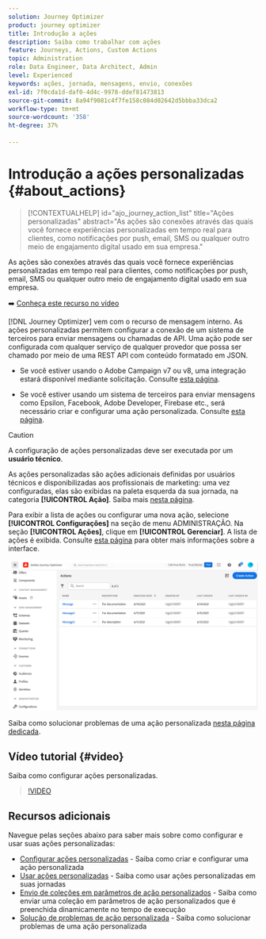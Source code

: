 ```yaml
---
solution: Journey Optimizer
product: journey optimizer
title: Introdução a ações
description: Saiba como trabalhar com ações
feature: Journeys, Actions, Custom Actions
topic: Administration
role: Data Engineer, Data Architect, Admin
level: Experienced
keywords: ações, jornada, mensagens, envio, conexões
exl-id: 7f0cda1d-daf0-4d4c-9978-ddef81473813
source-git-commit: 8a94f9081c4f7fe158c084d02642d5bbba33dca2
workflow-type: tm+mt
source-wordcount: '358'
ht-degree: 37%

---
```


# Introdução a ações personalizadas {#about_actions}

>[!CONTEXTUALHELP]
>id="ajo_journey_action_list"
>title="Ações personalizadas"
>abstract="As ações são conexões através das quais você fornece experiências personalizadas em tempo real para clientes, como notificações por push, email, SMS ou qualquer outro meio de engajamento digital usado em sua empresa."

As ações são conexões através das quais você fornece experiências personalizadas em tempo real para clientes, como notificações por push, email, SMS ou qualquer outro meio de engajamento digital usado em sua empresa.

➡️ [Conheça este recurso no vídeo](#video)

[!DNL Journey Optimizer] vem com o recurso de mensagem interno. As ações personalizadas permitem configurar a conexão de um sistema de terceiros para enviar mensagens ou chamadas de API. Uma ação pode ser configurada com qualquer serviço de qualquer provedor que possa ser chamado por meio de uma REST API com conteúdo formatado em JSON.

* Se você estiver usando o Adobe Campaign v7 ou v8, uma integração estará disponível mediante solicitação. Consulte [esta página](../action/acc-action.md).

* Se você estiver usando um sistema de terceiros para enviar mensagens como Epsilon, Facebook, Adobe Developer, Firebase etc., será necessário criar e configurar uma ação personalizada. Consulte [esta página](../action/about-custom-action-configuration.md).

>[!CAUTION]
>
>A configuração de ações personalizadas deve ser executada por um **usuário técnico**.

As ações personalizadas são ações adicionais definidas por usuários técnicos e disponibilizadas aos profissionais de marketing: uma vez configuradas, elas são exibidas na paleta esquerda da sua jornada, na categoria **[!UICONTROL Ação]**. Saiba mais [nesta página](../building-journeys/about-journey-activities.md#action-activities).

Para exibir a lista de ações ou configurar uma nova ação, selecione **[!UICONTROL Configurações]** na seção de menu ADMINISTRAÇÃO. Na seção **[!UICONTROL Ações]**, clique em **[!UICONTROL Gerenciar]**. A lista de ações é exibida. Consulte [esta página](../start/user-interface.md) para obter mais informações sobre a interface.

![](assets/custom1.png)

Saiba como solucionar problemas de uma ação personalizada [nesta página dedicada](../action/troubleshoot-custom-action.md).

## Vídeo tutorial {#video}

Saiba como configurar ações personalizadas.

>[!VIDEO](https://video.tv.adobe.com/v/3428396?quality=12)

## Recursos adicionais

Navegue pelas seções abaixo para saber mais sobre como configurar e usar suas ações personalizadas:

* [Configurar ações personalizadas](../action/about-custom-action-configuration.md) - Saiba como criar e configurar uma ação personalizada
* [Usar ações personalizadas](../building-journeys/using-custom-actions.md) - Saiba como usar ações personalizadas em suas jornadas
* [Envio de coleções em parâmetros de ação personalizados](../building-journeys/collections.md) - Saiba como enviar uma coleção em parâmetros de ação personalizados que é preenchida dinamicamente no tempo de execução
* [Solução de problemas de ação personalizada](../action/troubleshoot-custom-action.md) - Saiba como solucionar problemas de uma ação personalizada

